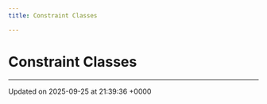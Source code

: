 ```yaml
---
title: Constraint Classes

---
```


# Constraint Classes








-------------------------------

Updated on 2025-09-25 at 21:39:36 +0000